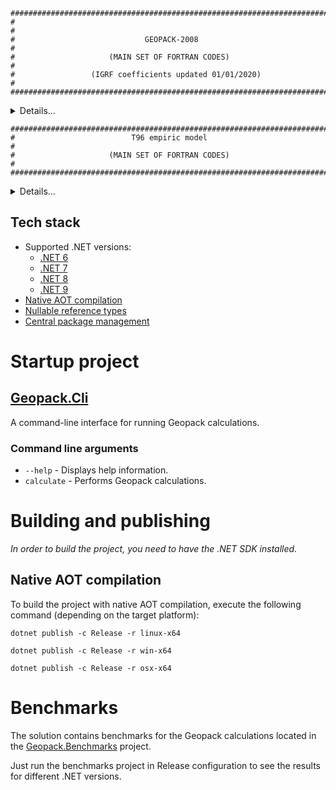     ##########################################################################
    #                                                                        #
    #                             GEOPACK-2008                               #
    #                     (MAIN SET OF FORTRAN CODES)                        #
    #                 (IGRF coefficients updated 01/01/2020)                 #
    ##########################################################################

<details>
<summary>Details...</summary>

The source code is here: http://geo.phys.spbu.ru/~tsyganenko/Geopack-2008.html
This collection of subroutines is a result of several upgrades of the original package
written by N. A. Tsyganenko in 1978-1979.

PREFATORY NOTE TO THE VERSION OF FEBRUARY 8, 2008:

To avoid inappropriate use of obsolete subroutines from earlier versions, a suffix 08 was
added to the name of each subroutine in this release.

A possibility has been added in this version to calculate vector components in the
"Geocentric Solar Wind" (GSW) coordinate system, which, to our knowledge, was first
introduced by Hones et al., Planet. Space Sci., v.34, p.889, 1986 (aka GSWM, see Appendix,
Tsyganenko et al., JGRA, v.103(A4), p.6827, 1998). The GSW system is analogous to the
standard GSM, except that its X-axis is antiparallel to the currently observed solar wind
flow vector, rather than aligned with the Earth-Sun line. The orientation of axes in the
GSW system can be uniquely defined by specifying three components (VGSEX,VGSEY,VGSEZ) of
the solar wind velocity, and in the case of a strictly radial anti-sunward flow (VGSEY=
VGSEZ=0) the GSW system becomes identical to the standard GSM, which fact was used here
to minimize the number of subroutines in the package. To that end, instead of the special
case of the GSM coordinates, this version uses a more general GSW system, and three more
input parameters are added in the subroutine RECALC_08, the observed values (VGSEX,VGSEY,
VGSEZ) of the solar wind velocity. Invoking RECALC_08 with VGSEY=VGSEZ=0 restores the
standard (sunward) orientation of the X axis, which allows one to easily convert vectors
between GSW and GSM, as well as to/from other standard and commonly used systems. For more
details, see the documentation file GEOPACK-2008.DOC.

Another modification allows users to have more control over the procedure of field line
mapping using the subroutine TRACE_08. To that end, three new input parameters were added
in that subroutine, allowing one to set (i) an upper limit, DSMAX, on the automatically
adjusted step size, (ii) a permissible step error, ERR, and (iii) maximal length, LMAX,
of arrays where field line point coordinates are stored. Minor changes were also made in
the tracing subroutine, to make it more compact and easier for understanding, and to
prevent the algorithm from making uncontrollable large number of multiple loops in some
cases with plasmoid-like field structures.

One more subroutine, named GEODGEO_08, was added to the package, allowing one to convert
geodetic coordinates of a point in space (altitude above the Earth's WGS84 ellipsoid and
geodetic latitude) to geocentric radial distance and colatitude, and vice versa.

For a complete list of modifications made earlier in previous versions, see the
documentation file GEOPACK-2008.DOC.

</details>

    ##########################################################################
    #                          T96 empiric model                             #
    #                     (MAIN SET OF FORTRAN CODES)                        #
    ##########################################################################

<details>
<summary>Details...</summary>

The FORTRAN source code T96_01.FOR is the last version (first release June 22,
1996, amended in July 2010 for compatibility with Intel Fortran compilers) of
a data-based model of the geomagnetospheric magnetic field with an explicitly
defined realistic magnetopause, large-scale Region 1 and 2 Birkeland current
systems, and the IMF penetration  across the boundary.

The file T96_01.FOR contains a set of 33 subroutines and functions. The first
subroutine, named T96_01, is the primary one, accepting the input values of the
solar wind pressure, Dst-index, By- and Bz-components of the interplanetary
magnetic field, the geodipole tilt angle, and GSM position of the observation
point (X,Y,Z). The subroutine returns GSM components of the external field
(i.e., the total vector of B minus the Earth's contribution).  The remaining
32 subroutines are invoked by T96_01.



The source code T96_01.FOR differs in several aspects from the previous version
T95_06.FOR (released in November 1995).

(1) The T96_01 does not include the AE-index as an input parameter.

(2) The number of terms in the ring current, tail modes, and in the shielding
fields was reduced to a necessary minimum, in order to increase the speed of the
code. The tail field is now a sum of two modes; the first one is responsible
for the near-Earth tail field and is similar to that in the previous version.
The second mode provides the asymptotic field in the far magnetotail.

(3) The way of representing the effects of the dipole tilt on the tail/ring
current field was revised:  instead of a "shear" transformation (introduced in
the T89 model), a radially dependent "space-warping" is used in this model,
which decreases tilt-induced spurious currents.

(4) The representation for the Region 2 Birkeland current field was completely
revised:  in the present version, a smooth approximation was developed for
the field inside the current layer. As a result, unphysical kinks in the Bz
profile on the nightside were eliminated.

    *******************************************
    | Users should be aware of the following. |
    *******************************************

(1) A simple linear dependence of the amplitudes of the field sources on the
SQRT(Pdyn), Dst, and the IMF-related parameter EPS=SQRT(N)*V*Bt*sin(theta/2)
was employed.  Hence, the best results should be expected near the most probable
values of the input parameters,  corresponding to the regions in the Pdyn-Dst-
ByIMF-BzIMF space with the highest density of the spacecraft measurements. For
the same reason, caution is needed in modeling situations with unusually low or
high values of these parameters: extrapolating the model too far beyond the
range of reliable approximation can lead to unrealistic results.  As a rough
estimate, the parameter values should remain within the intervals:
Pdyn:  between 0.5 and 10 nPa,
Dst:  between -100 and +20,
ByIMF and BzIMF: between -10 and +10 nT.

(2) The only parameter which controls the size of the model magnetopause is
the solar wind ram pressure Pdyn. No IMF dependence has been introduced so far
in the magnetopause shape/size.  This is planned to be done in future versions
of the model.
To facilitate using the model, we provide users with two supplementary
FORTRAN subroutines, named LOCATE and CROSSING.  The first one finds the point
on the model magnetopause which is closest to a given point of space, for any
values of the solar wind density and velocity (or, optionally, solar wind
pressure).  The second subroutine estimates the current value of the solar wind
ram pressure, based on the observed GSM position of the magnetopause at any
local time or latitude, sunward from XGSM=-60Re.

(3) In its present form, the subroutine T96_01 is compatible with new version
(April 16, 1996) of the software package GEOPACK for coordinate transformation
and line tracing, which replaces the old version and is available from the same
WWW site.

(4) This is not a "final version":  the model is supposed to be further
improved and upgraded in the future. In this regard, any kind of feedback from
the users is very important for us and will be greatly appreciated. In
particular, it is very important that any problems encountered in adapting and
using the code be reported to us as soon as possible.  Please send your
questions and comments to the address given in the end of this file.

(5) More details on the approach used in devising this model can be found in
the following publications:


      Tsyganenko, N.A. and M. Peredo, Analytical models of the magnetic field
        of disk-shaped current sheets,  J.Geophys.Res., v.99, pp.199-205, 1994.

      Tsyganenko, N.A., Modeling the Earth's magnetospheric magnetic field
        confined within a realistic magnetopause, J.Geophys.Res., v.100,
        pp.5599-5612, 1995.

      Fairfield, D.H., N.A. Tsyganenko, A.V. Usmanov, and M.V. Malkov, A large
        magnetosphere magnetic field database, J.Geophys.Res., v.99,
        pp.11319-11326, 1994.

      Tsyganenko, N.A. and D.P. Stern, Modeling the global magnetic field
        the large-scale Birkeland current systems, J.Geophys.Res., v.101,
        p.27187-27198, 1996.

      Tsyganenko, N.A., Effects of the solar wind conditions on the global
         magnetospheric configuration as deduced from data-based field
         models, in:  Proc.of 3rd International Conference on Substorms
         (ICS-3), Versailles, France, 12-17 May 1996, ESA SP-389, p.181-185,
         1996.

       (A PostScript file of the last paper, named versail.ps, can be ftp-ed
       from anonymous ftp-area at:   www-spof.gsfc.nasa.gov;   /pub/kolya)


Please send your questions, comments, and requests to:

Nikolai Tsyganenko

email:   nikolai.tsyganenko@gmail.com

</details>

## Tech stack
- Supported .NET versions:
  - [.NET 6](https://dotnet.microsoft.com/en-us/download/dotnet/6.0)
  - [.NET 7](https://dotnet.microsoft.com/en-us/download/dotnet/7.0)
  - [.NET 8](https://dotnet.microsoft.com/en-us/download/dotnet/8.0)
  - [.NET 9](https://dotnet.microsoft.com/en-us/download/dotnet/9.0)
- [Native AOT compilation](https://learn.microsoft.com/en-us/dotnet/core/deploying/native-aot/)
- [Nullable reference types](https://learn.microsoft.com/en-us/dotnet/csharp/nullable-references)
- [Central package management](https://learn.microsoft.com/en-us/nuget/consume-packages/central-package-management)

# Startup project

## [Geopack.Cli](src/Geopack.Cli/)
A command-line interface for running Geopack calculations.

### Command line arguments
- `--help` - Displays help information.
- `calculate` - Performs Geopack calculations.

# Building and publishing
_In order to build the project, you need to have the .NET SDK installed._

## Native AOT compilation
To build the project with native AOT compilation, execute the following command (depending on the target platform):

```shell
dotnet publish -c Release -r linux-x64
```
```shell
dotnet publish -c Release -r win-x64
```
```shell
dotnet publish -c Release -r osx-x64
```

# Benchmarks
The solution contains benchmarks for the Geopack calculations located in the [Geopack.Benchmarks](benchmarks/AuroraScienceHub.Geopack.Benchmarks/) project.

Just run the benchmarks project in Release configuration to see the results for different .NET versions.
